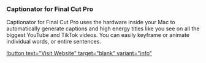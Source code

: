 ### Captionator for Final Cut Pro

Captionator for Final Cut Pro uses the hardware inside your Mac to automatically generate captions and high energy titles like you see on all the biggest YouTube and TikTok videos. You can easily keyframe or animate individual words, or entire sentences.

[!button text="Visit Website" target="blank" variant="info"](https://apps.apple.com/us/app/captionator-for-final-cut/id1627843786?mt=12)